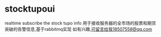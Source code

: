 # stocktupoui
realtime subscribe the stock tupo info 
用于接收服务器的全市场的股票和期货突破的告警信息,基于rabbitmq实现
如有兴趣,可留言给我18507558@qq.com
